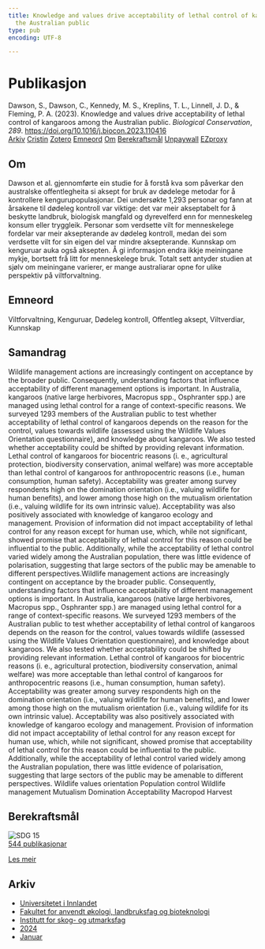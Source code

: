 ```yaml
---
title: Knowledge and values drive acceptability of lethal control of kangaroos among
  the Australian public
type: pub
encoding: UTF-8

---
```

<h1>Publikasjon</h1>
<article id="csl-bib-container-26KQQFQJ" class="csl-bib-container">
  <div class="csl-bib-body"> <div class="csl-entry">Dawson, S., Dawson, C., Kennedy, M. S., Kreplins, T. L., Linnell, J. D., &#38; Fleming, P. A. (2023). Knowledge and values drive acceptability of lethal control of kangaroos among the Australian public. <i>Biological Conservation</i>, <i>289</i>. <a href="https://doi.org/10.1016/j.biocon.2023.110416">https://doi.org/10.1016/j.biocon.2023.110416</a></div> </div>
  <div class="csl-bib-buttons">
    <a href="#taxonomy-article-26KQQFQJ" alt="archive" class="csl-bib-button">Arkiv</a>
    <a href="https://app.cristin.no/results/show.jsf?id=2220125" alt="Cristin" class="csl-bib-button">Cristin</a>
    <a href="http://zotero.org/groups/5881554/items/26KQQFQJ" alt="Zotero" class="csl-bib-button">Zotero</a>
    <a href="#keywords-article-26KQQFQJ" alt="keywords" class="csl-bib-button">Emneord</a>
    <a href="#about-article-26KQQFQJ" alt="about_pub" class="csl-bib-button">Om</a>
    <a href="#sdg-article-26KQQFQJ" alt="sdg" class="csl-bib-button">Berekraftsmål</a>
    <a href="https://doi.org/10.1016/j.biocon.2023.110416" alt="Unpaywall" class="csl-bib-button">Unpaywall</a>
    <a href="https://doi.org/10.1016/j.biocon.2023.110416" alt="EZproxy" class="csl-bib-button">EZproxy</a>
  </div>
  <div id="csl-bib-meta-container-26KQQFQJ"></div>
</article>
<div id="csl-bib-meta-26KQQFQJ" class="csl-bib-meta">
  <article id="about-article-26KQQFQJ" class="about_pub-article">
    <h1>Om</h1>
    Dawson et al. gjennomførte ein studie for å forstå kva som påverkar den australske offentlegheita si aksept for bruk av dødelege metodar for å kontrollere kengurupopulasjonar. Dei undersøkte 1,293 personar og fann at årsakene til dødeleg kontroll var viktige: det var meir akseptabelt for å beskytte landbruk, biologisk mangfald og dyrevelferd enn for menneskeleg konsum eller tryggleik. Personar som verdsette vilt for menneskelege fordelar var meir aksepterande av dødeleg kontroll, medan dei som verdsette vilt for sin eigen del var mindre aksepterande. Kunnskap om kenguruar auka også aksepten. Å gi informasjon endra ikkje meiningane mykje, bortsett frå litt for menneskelege bruk. Totalt sett antyder studien at sjølv om meiningane varierer, er mange australiarar opne for ulike perspektiv på viltforvaltning.
  </article>
  <article id="keywords-article-26KQQFQJ" class="keywords-article">
    <h1>Emneord</h1>
    Viltforvaltning, Kenguruar, Dødeleg kontroll, Offentleg aksept, Viltverdiar, Kunnskap
  </article>
  <article id="abstract-article-26KQQFQJ" class="abstract-article">
    <h1>Samandrag</h1>
    Wildlife management actions are increasingly contingent on acceptance by the broader public. Consequently, 
understanding factors that influence acceptability of different management options is important. In Australia, 
kangaroos (native large herbivores, Macropus spp., Osphranter spp.) are managed using lethal control for a range 
of context-specific reasons. We surveyed 1293 members of the Australian public to test whether acceptability of 
lethal control of kangaroos depends on the reason for the control, values towards wildlife (assessed using the 
Wildlife Values Orientation questionnaire), and knowledge about kangaroos. We also tested whether acceptability 
could be shifted by providing relevant information. Lethal control of kangaroos for biocentric reasons (i. 
e., agricultural protection, biodiversity conservation, animal welfare) was more acceptable than lethal control of 
kangaroos for anthropocentric reasons (i.e., human consumption, human safety). Acceptability was greater 
among survey respondents high on the domination orientation (i.e., valuing wildlife for human benefits), and 
lower among those high on the mutualism orientation (i.e., valuing wildlife for its own intrinsic value). 
Acceptability was also positively associated with knowledge of kangaroo ecology and management. Provision of 
information did not impact acceptability of lethal control for any reason except for human use, which, while not 
significant, showed promise that acceptability of lethal control for this reason could be influential to the public. 
Additionally, while the acceptability of lethal control varied widely among the Australian population, there was 
little evidence of polarisation, suggesting that large sectors of the public may be amenable to different 
perspectives.Wildlife management actions are increasingly contingent on acceptance by the broader public. Consequently, 
understanding factors that influence acceptability of different management options is important. In Australia, 
kangaroos (native large herbivores, Macropus spp., Osphranter spp.) are managed using lethal control for a range 
of context-specific reasons. We surveyed 1293 members of the Australian public to test whether acceptability of 
lethal control of kangaroos depends on the reason for the control, values towards wildlife (assessed using the 
Wildlife Values Orientation questionnaire), and knowledge about kangaroos. We also tested whether acceptability 
could be shifted by providing relevant information. Lethal control of kangaroos for biocentric reasons (i. 
e., agricultural protection, biodiversity conservation, animal welfare) was more acceptable than lethal control of 
kangaroos for anthropocentric reasons (i.e., human consumption, human safety). Acceptability was greater 
among survey respondents high on the domination orientation (i.e., valuing wildlife for human benefits), and 
lower among those high on the mutualism orientation (i.e., valuing wildlife for its own intrinsic value). 
Acceptability was also positively associated with knowledge of kangaroo ecology and management. Provision of 
information did not impact acceptability of lethal control for any reason except for human use, which, while not 
significant, showed promise that acceptability of lethal control for this reason could be influential to the public. 
Additionally, while the acceptability of lethal control varied widely among the Australian population, there was 
little evidence of polarisation, suggesting that large sectors of the public may be amenable to different 
perspectives. 
Wildlife values orientation 
Population control 
Wildlife management 
Mutualism 
Domination 
Acceptability 
Macropod 
Harvest
  </article>
  <article id="sdg-article-26KQQFQJ" class="sdg-article">
    <h1>Berekraftsmål</h1>
    <div class="sdg-container"><div id="sdg15" class="sdg">
        <img src="{{< params subfolder >}}images/sdg/sdg15_nn.png" class="image" alt="SDG 15">
        <div class="sdg-overlay">
          <a href="{{< params subfolder >}}nn/archive/?sdg=15#archive" class="sdg-publication-count"><span>544</span> publikasjonar</a>
          <p><a href="https://fn.no/om-fn/fns-baerekraftsmaal/livet-paa-land?lang=nno-NO" class="sdg-read-more">Les meir</a></p>
        </div>
      </div></div>
  </article>
  <article id="taxonomy-article-26KQQFQJ" class="taxonomy-article">
    <h1>Arkiv</h1>
    <ul>
      <li><a href="{{< params subfolder >}}nn/archive/?key=3DCRN523">Universitetet i Innlandet</a></li>
      <li><a href="{{< params subfolder >}}nn/archive/?key=T77LXH6D">Fakultet for anvendt økologi, landbruksfag og bioteknologi</a></li>
      <li><a href="{{< params subfolder >}}nn/archive/?key=7TRARPE3">Institutt for skog- og utmarksfag</a></li>
      <li><a href="{{< params subfolder >}}nn/archive/?key=A4XX8HDP">2024</a></li>
      <li><a href="{{< params subfolder >}}nn/archive/?key=GPHHIU95">Januar</a></li>
    </ul>
  </article>
</div>
